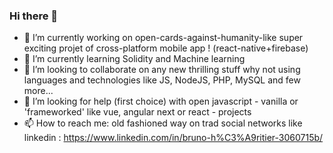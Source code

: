 ### Hi there 👋



- 🔭 I’m currently working on open-cards-against-humanity-like super exciting projet of cross-platform mobile app ! (react-native+firebase)
- 🌱 I’m currently learning Solidity and Machine learning
- 👯 I’m looking to collaborate on any new thrilling stuff why not using languages and technologies like JS, NodeJS, PHP, MySQL and few more...
- 🤔 I’m looking for help (first choice) with open javascript - vanilla or 'frameworked' like vue, angular next or react - projects 
- 📫 How to reach me: old fashioned way on trad social networks like linkedin : https://www.linkedin.com/in/bruno-h%C3%A9ritier-3060715b/

